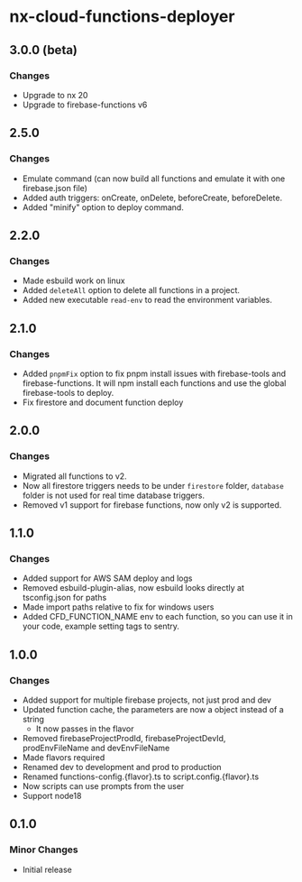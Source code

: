 # nx-cloud-functions-deployer

## 3.0.0 (beta)

### Changes

-   Upgrade to nx 20
-   Upgrade to firebase-functions v6

## 2.5.0

### Changes

-   Emulate command (can now build all functions and emulate it with one firebase.json file)
-   Added auth triggers: onCreate, onDelete, beforeCreate, beforeDelete.
-   Added "minify" option to deploy command.

## 2.2.0

### Changes

-   Made esbuild work on linux
-   Added `deleteAll` option to delete all functions in a project.
-   Added new executable `read-env` to read the environment variables.

## 2.1.0

### Changes

-   Added `pnpmFix` option to fix pnpm install issues with firebase-tools and firebase-functions. It will npm install each functions and use the global firebase-tools to deploy.
-   Fix firestore and document function deploy

## 2.0.0

### Changes

-   Migrated all functions to v2.
-   Now all firestore triggers needs to be under `firestore` folder, `database` folder is not used for real time database triggers.
-   Removed v1 support for firebase functions, now only v2 is supported.

## 1.1.0

### Changes

-   Added support for AWS SAM deploy and logs
-   Removed esbuild-plugin-alias, now esbuild looks directly at tsconfig.json for paths
-   Made import paths relative to fix for windows users
-   Added CFD_FUNCTION_NAME env to each function, so you can use it in your code, example setting tags to sentry.

## 1.0.0

### Changes

-   Added support for multiple firebase projects, not just prod and dev
-   Updated function cache, the parameters are now a object instead of a string
    -   It now passes in the flavor
-   Removed firebaseProjectProdId, firebaseProjectDevId, prodEnvFileName and devEnvFileName
-   Made flavors required
-   Renamed dev to development and prod to production
-   Renamed functions-config.{flavor}.ts to script.config.{flavor}.ts
-   Now scripts can use prompts from the user
-   Support node18

## 0.1.0

### Minor Changes

-   Initial release
